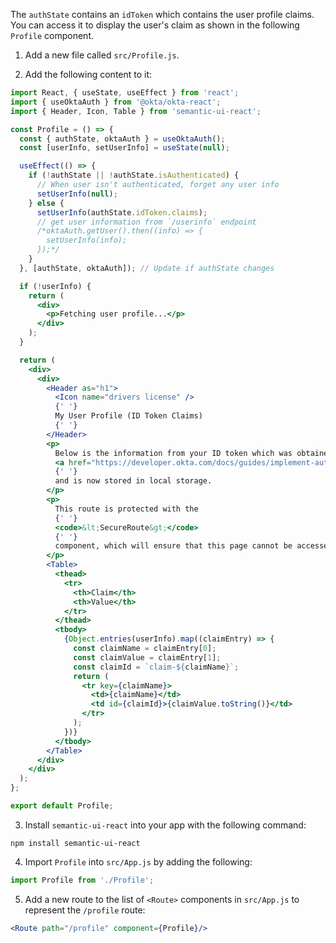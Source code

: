 The `authState` contains an `idToken` which contains the user profile claims. You can access it to display the user's claim as shown in the following `Profile` component. 

1. Add a new file called `src/Profile.js`.

2. Add the following content to it:

```jsx
import React, { useState, useEffect } from 'react';
import { useOktaAuth } from '@okta/okta-react';
import { Header, Icon, Table } from 'semantic-ui-react';

const Profile = () => {
  const { authState, oktaAuth } = useOktaAuth();
  const [userInfo, setUserInfo] = useState(null);

  useEffect(() => {
    if (!authState || !authState.isAuthenticated) {
      // When user isn't authenticated, forget any user info
      setUserInfo(null);
    } else {
      setUserInfo(authState.idToken.claims);
      // get user information from `/userinfo` endpoint
      /*oktaAuth.getUser().then((info) => {
        setUserInfo(info);
      });*/
    }
  }, [authState, oktaAuth]); // Update if authState changes

  if (!userInfo) {
    return (
      <div>
        <p>Fetching user profile...</p>
      </div>
    );
  }

  return (
    <div>
      <div>
        <Header as="h1">
          <Icon name="drivers license" />
          {' '}
          My User Profile (ID Token Claims)
          {' '}
        </Header>
        <p>
          Below is the information from your ID token which was obtained during the &nbsp;
          <a href="https://developer.okta.com/docs/guides/implement-auth-code-pkce">PKCE Flow</a>
          {' '}
          and is now stored in local storage.
        </p>
        <p>
          This route is protected with the
          {' '}
          <code>&lt;SecureRoute&gt;</code>
          {' '}
          component, which will ensure that this page cannot be accessed until you have authenticated.
        </p>
        <Table>
          <thead>
            <tr>
              <th>Claim</th>
              <th>Value</th>
            </tr>
          </thead>
          <tbody>
            {Object.entries(userInfo).map((claimEntry) => {
              const claimName = claimEntry[0];
              const claimValue = claimEntry[1];
              const claimId = `claim-${claimName}`;
              return (
                <tr key={claimName}>
                  <td>{claimName}</td>
                  <td id={claimId}>{claimValue.toString()}</td>
                </tr>
              );
            })}
          </tbody>
        </Table>
      </div>
    </div>
  );
};

export default Profile;
```

3. Install `semantic-ui-react` into your app with the following command:

```shell
npm install semantic-ui-react
```

4. Import `Profile` into `src/App.js` by adding the following:

```jsx
import Profile from './Profile';
```

5. Add a new route to the list of `<Route>` components in `src/App.js` to represent the `/profile` route:

```jsx
<Route path="/profile" component={Profile}/>
```